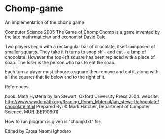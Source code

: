 # Chomp-game
An implementation of the chomp game


Computer Science 2005
The Game of Chomp
Chomp is a game invented by the late mathematician and economist David Gale.

Two players begin with a rectangular bar of chocolate, itself composed of smaller squares. They take it in turns to snap off - and eat - a lump of chocolate. However the top-left square has been replaced with a piece of soap. The loser is the person who has to eat the soap.

Each turn a player must choose a square then remove and eat it, along with all the squares that lie below and to the right of it.

References

book: Math Hysteria by Ian Stewart, Oxford University Press 2004.
website: http://www.whydomath.org/Reading_Room_Material/ian_stewart/chocolate/chocolate.html
Prepared By: © Mark Hatcher, Department of Computer Science, MUN (BE190901)

How to run program is given in "chomp.txt" file

Edited by Esosa Naomi Ighodaro
